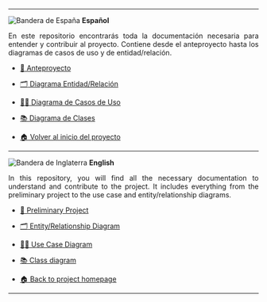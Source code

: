 <div align="justify">
<hr>

![Bandera de España](https://flagcdn.com/24x18/es.png) **Español**

En este repositorio encontrarás toda la documentación necesaria para entender y contribuir al proyecto. Contiene desde el anteproyecto hasta los diagramas de casos de uso y de entidad/relación.

- [:pencil: Anteproyecto](español/anteproyecto.md)

- [:card_index_dividers: Diagrama Entidad/Relación](español/diagrama-entidad-relacion.md)

- [:technologist: Diagrama de Casos de Uso](español/diagrama-casos-uso.md)

- [📚 Diagrama de Clases](español/diagrama-clases.md)

- [:house: Volver al inicio del proyecto](../../../)

<hr>

![Bandera de Inglaterra](https://flagcdn.com/24x18/gb.png) **English**

In this repository, you will find all the necessary documentation to understand and contribute to the project. It includes everything from the preliminary project to the use case and entity/relationship diagrams.

- [:pencil: Preliminary Project](english/preliminary_project.md)

- [:card_index_dividers: Entity/Relationship Diagram](english/entity-relationship-diagram.md)

- [:technologist: Use Case Diagram](english/use-case-diagram.md)

- [📚 Class diagram](english/class-diagram.md)

- [:house: Back to project homepage](../../../)

<hr>



</div>
